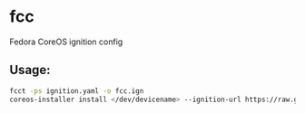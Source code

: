 # fcc
Fedora CoreOS ignition config

## Usage:
```bash
fcct -ps ignition.yaml -o fcc.ign
coreos-installer install </dev/devicename> --ignition-url https://raw.githubusercontent.com/fimreal/fcc/current/fcc.ign
```
